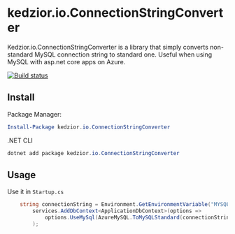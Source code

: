 # kedzior.io.ConnectionStringConverter

Kedzior.io.ConnectionStringConverter is a library that simply converts non-standard MySQL connection string to standard one. Useful when using MySQL with asp.net core apps on Azure.

[![Build status](https://ci.appveyor.com/api/projects/status/5q67ofysn8n5nrjx/branch/master?svg=true)](https://ci.appveyor.com/project/kedzior-io/kedzior-io-connectionstringconverter/branch/master)

## Install

Package Manager:
```powershell
Install-Package kedzior.io.ConnectionStringConverter
```

.NET CLI
```powershell
dotnet add package kedzior.io.ConnectionStringConverter
```

## Usage

Use it in `Startup.cs`

```csharp
	string connectionString = Environment.GetEnvironmentVariable("MYSQLCONNSTR_localdb");
		services.AddDbContext<ApplicationDbContext>(options =>  
			options.UseMySql(AzureMySQL.ToMySQLStandard(connectionString))
		);
```